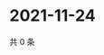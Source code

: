 # 2021-11-24

共 0 条

<!-- BEGIN WEIBO -->
<!-- 最后更新时间 Wed Nov 24 2021 08:30:24 GMT+0800 (China Standard Time) -->

<!-- END WEIBO -->
